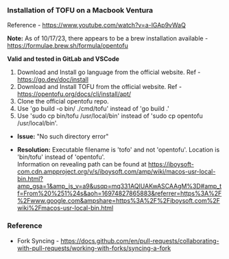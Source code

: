 ### Installation of TOFU on a Macbook Ventura
Reference - https://www.youtube.com/watch?v=a-lGAp9vWaQ   

**Note:** As of 10/17/23, there appears to be a brew installation available - https://formulae.brew.sh/formula/opentofu

**Valid and tested in GitLab and VSCode**

1. Download and Install go language from the official website. Ref - https://go.dev/doc/install
2. Download and Install TOFU from the official website. Ref - https://opentofu.org/docs/cli/install/apt/
3. Clone the official opentofu repo.
4. Use 'go build -o bin/ ./cmd/tofu' instead of 'go build .'
5. Use 'sudo cp bin/tofu /usr/local/bin' instead of 'sudo cp opentofu /usr/local/bin'.
- **Issue:** "No such directory error" 

- **Resolution:** Executable filename is 'tofo' and not 'opentofu'. Location is 'bin/tofu' instead of 'opentofu'.    
Information on revealing path can be found at https://iboysoft-com.cdn.ampproject.org/v/s/iboysoft.com/amp/wiki/macos-usr-local-bin.html?amp_gsa=1&amp_js_v=a9&usqp=mq331AQIUAKwASCAAgM%3D#amp_tf=From%20%251%24s&aoh=16974827865883&referrer=https%3A%2F%2Fwww.google.com&ampshare=https%3A%2F%2Fiboysoft.com%2Fwiki%2Fmacos-usr-local-bin.html

### Reference
- Fork Syncing - https://docs.github.com/en/pull-requests/collaborating-with-pull-requests/working-with-forks/syncing-a-fork
